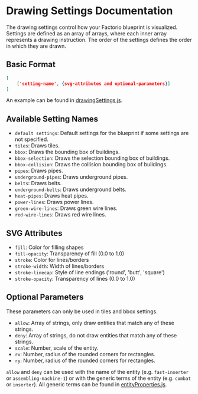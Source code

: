 # Drawing Settings Documentation

The drawing settings control how your Factorio blueprint is visualized. Settings are defined as an array of arrays, where each inner array represents a drawing instruction. The order of the settings defines the order in which they are drawn.

## Basic Format

```json
[
    ['setting-name', {svg-attributes and optional-parameters}]
]
```
An example can be found in [drawingSettings.js](drawingSettings.js).

## Available Setting Names

- `default settings`: Default settings for the blueprint if some settings are not specified.
- `tiles`: Draws tiles.
- `bbox`: Draws the bounding box of buildings.
- `bbox-selection`: Draws the selection bounding box of buildings.
- `bbox-collision`: Draws the collision bounding box of buildings.
- `pipes`: Draws pipes.
- `underground-pipes`: Draws underground pipes.
- `belts`: Draws belts.
- `underground-belts`: Draws underground belts.
- `heat-pipes`: Draws heat pipes.
- `power-lines`: Draws power lines.
- `green-wire-lines`: Draws green wire lines.
- `red-wire-lines`: Draws red wire lines.

## SVG Attributes

- `fill`: Color for filling shapes
- `fill-opacity`: Transparency of fill (0.0 to 1.0)
- `stroke`: Color for lines/borders
- `stroke-width`: Width of lines/borders
- `stroke-linecap`: Style of line endings ('round', 'butt', 'square')
- `stroke-opacity`: Transparency of lines (0.0 to 1.0)

## Optional Parameters

These parameters can only be used in tiles and bbox settings.

- `allow`: Array of strings, only draw entities that match any of these strings.
- `deny`: Array of strings, do not draw entities that match any of these strings.
- `scale`: Number, scale of the entity.
- `rx`: Number, radius of the rounded corners for rectangles.
- `ry`: Number, radius of the rounded corners for rectangles.

`allow` and `deny` can be used with the name of the entity (e.g. `fast-inserter` or `assembling-machine-1`) or with the generic terms of the entity (e.g. `combat` or `inserter`).
All generic terms can be found in [entityProperties.js](entityProperties.js).

